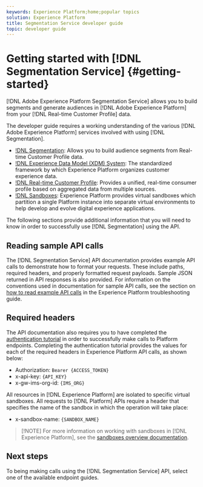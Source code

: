```yaml
---
keywords: Experience Platform;home;popular topics
solution: Experience Platform
title: Segmentation Service developer guide
topic: developer guide
---
```


# Getting started with [!DNL Segmentation Service] {#getting-started}

[!DNL Adobe Experience Platform Segmentation Service] allows you to build segments and generate audiences in [!DNL Adobe Experience Platform] from your [!DNL Real-time Customer Profile] data.

The developer guide requires a working understanding of the various [!DNL Adobe Experience Platform] services involved with using [!DNL Segmentation].

- [!DNL Segmentation](../home.md): Allows you to build audience segments from Real-time Customer Profile data.
- [!DNL Experience Data Model (XDM) System](../../xdm/home.md): The standardized framework by which Experience Platform organizes customer experience data.
- [!DNL Real-time Customer Profile](../../profile/home.md): Provides a unified, real-time consumer profile based on aggregated data from multiple sources.
- [!DNL Sandboxes](../../sandboxes/home.md): Experience Platform provides virtual sandboxes which partition a single Platform instance into separate virtual environments to help develop and evolve digital experience applications.

The following sections provide additional information that you will need to know in order to successfully use [!DNL Segmentation] using the API.

## Reading sample API calls

The [!DNL Segmentation Service] API documentation provides example API calls to demonstrate how to format your requests. These include paths, required headers, and properly formatted request payloads. Sample JSON returned in API responses is also provided. For information on the conventions used in documentation for sample API calls, see the section on [how to read example API calls](../../landing/troubleshooting.md#how-do-i-format-an-api-request) in the Experience Platform troubleshooting guide.

## Required headers

The API documentation also requires you to have completed the [authentication tutorial](../../tutorials/authentication.md) in order to successfully make calls to Platform endpoints. Completing the authentication tutorial provides the values for each of the required headers in Experience Platform API calls, as shown below:

- Authorization: `Bearer {ACCESS_TOKEN}`
- x-api-key: `{API_KEY}`
- x-gw-ims-org-id: `{IMS_ORG}`

All resources in [!DNL Experience Platform] are isolated to specific virtual sandboxes. All requests to [!DNL Platform] APIs require a header that specifies the name of the sandbox in which the operation will take place:

- x-sandbox-name: `{SANDBOX_NAME}`
  
>[!NOTE] For more information on working with sandboxes in [!DNL Experience Platform], see the [sandboxes overview documentation](../../sandboxes/home.md).

## Next steps

To being making calls using the [!DNL Segmentation Service] API, select one of the available endpoint guides.